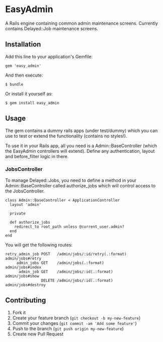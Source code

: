 # EasyAdmin

A Rails engine containing common admin maintenance screens.
Currently contains Delayed::Job maintenance screens.

## Installation

Add this line to your application's Gemfile:

    gem 'easy_admin'

And then execute:

    $ bundle

Or install it yourself as:

    $ gem install easy_admin

## Usage

The gem contains a dummy rails apps (under test/dummy) which you can use to test or extend the functionality (contains no styles!).

To use it in your Rails app, all you need is a Admin::BaseController (which the EasyAdmin controllers will extend). Define any authentication, layout and before_filter logic in there.

### JobsController
To manage Delayed::Jobs, you need to define a method in your Admin::BaseController called authorize_jobs which will control access to the JobsController.

    class Admin::BaseController < ApplicationController
      layout 'admin'      

      private
      
      def authorize_jobs
        redirect_to root_path unless @current_user.admin?
      end
    end

You will get the following routes:

    retry_admin_job POST   /admin/jobs/:id/retry(.:format)          admin/jobs#retry
         admin_jobs GET    /admin/jobs(.:format)                    admin/jobs#index
          admin_job GET    /admin/jobs/:id(.:format)                admin/jobs#show
                    DELETE /admin/jobs/:id(.:format)                admin/jobs#destroy

## Contributing

1. Fork it
2. Create your feature branch (`git checkout -b my-new-feature`)
3. Commit your changes (`git commit -am 'Add some feature'`)
4. Push to the branch (`git push origin my-new-feature`)
5. Create new Pull Request
